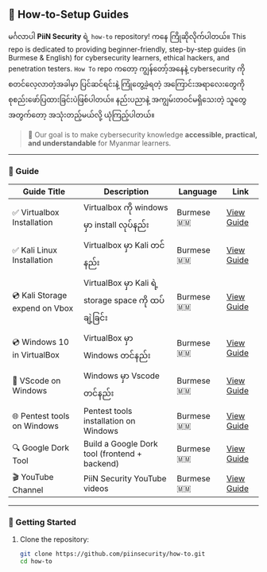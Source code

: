 ## 📘 How-to-Setup Guides

မင်္ဂလာပါ **PiiN Security** ရဲ့ `how-to` repository! ကနေ ကြိုဆိုလိုက်ပါတယ်။
This repo is dedicated to providing beginner-friendly, step-by-step guides (in Burmese & English) for cybersecurity learners, ethical hackers, and penetration testers.
`How To` repo ကတော့ ကျွန်တော့်အနေနဲ့ cybersecurity ကို စတင်လေ့လာတဲ့အခါမှာ ပြင်ဆင်ရင်းနဲ့ ကြုံတွေ့ခဲ့ရတဲ့ အကြောင်းအရာလေးတွေကို စုစည်းဖော်ပြထားခြင်းပဲဖြစ်ပါတယ်။ နည်းပညာနဲ့ အကျွမ်းတဝင်မရှိသေးတဲ့ သူတွေအတွက်တော့ အသုံးတည့်မယ်လို့ ယုံကြည့်ပါတယ်။ 

> 🎯 Our goal is to make cybersecurity knowledge **accessible, practical, and understandable** for Myanmar learners.

---

### 📂 Guide

| Guide Title | Description | Language | Link |
|-------------|-------------|----------|------|
| ✅ Virtualbox Installation | Virtualbox ကို windows မှာ install လုပ်နည်း | Burmese 🇲🇲 | [View Guide](vbox-install/vbox-install.md) |
| ✅ Kali Linux Installation | Virtualbox မှာ Kali တင်နည်း | Burmese 🇲🇲 | [View Guide](kali-install/kali-install.md) |
| 💿 Kali Storage expend on Vbox | VirtualBox မှာ Kali ရဲ့ storage space ကို ထပ်ချဲ့ခြင်း | Burmese 🇲🇲 | [View Guide](storage-space-expend-kali-vbox/Incrase-disk-in-vbox.md) |
| 💿 Windows 10 in VirtualBox | VirtualBox မှာ Windows တင်နည်း | Burmese 🇲🇲 | [View Guide](windows-install/windows-install.md) |
| 🧰 VScode on Windows | Windows မှာ Vscode တင်နည်း  | Burmese 🇲🇲 | [View Guide](vscode-install/vscode.md) |
| 🌐 Pentest tools on Windows | Pentest tools installation on Windows | Burmese 🇲🇲 | [View Guide](#) |
| 🔍 Google Dork Tool | Build a Google Dork tool (frontend + backend) | Burmese 🇲🇲 | [View Guide](#) |
| 🎬 YouTube Channel | PiiN Security YouTube videos | Burmese 🇲🇲 | [View Guide](#) |

---

### 🚀 Getting Started

1. Clone the repository:
   ```bash
   git clone https://github.com/piinsecurity/how-to.git
   cd how-to
